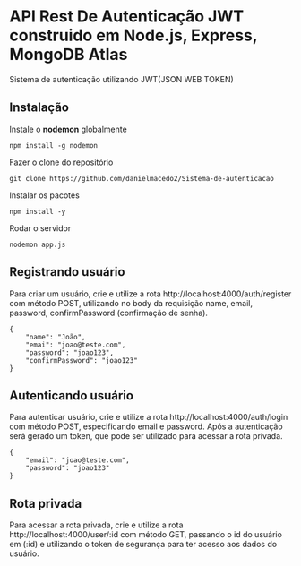 # API Rest De Autenticação JWT construido em Node.js, Express, MongoDB Atlas
Sistema de autenticação utilizando JWT(JSON WEB TOKEN)

## Instalação

Instale o **nodemon** globalmente

```
npm install -g nodemon
```

Fazer o clone do repositório

```
git clone https://github.com/danielmacedo2/Sistema-de-autenticacao
```

Instalar os pacotes

```
npm install -y
```

Rodar o servidor

```
nodemon app.js
```

## Registrando usuário

Para criar um usuário, crie e utilize a rota http://localhost:4000/auth/register com método POST, utilizando no body da requisição name, email, password, confirmPassword (confirmação de senha).

```
{
    "name": "João",
    "emai": "joao@teste.com",
    "password": "joao123",
    "confirmPassword": "joao123"
}
```
## Autenticando usuário

Para autenticar usuário, crie e utilize a rota http://localhost:4000/auth/login com método POST, especificando email e password.
Após a autenticação será gerado um token, que pode ser utilizado para acessar a rota privada.

```
{
    "email": "joao@teste.com",
    "password": "joao123"
}
```
## Rota privada
Para acessar a rota privada, crie e utilize a rota http://localhost:4000/user/:id com método GET, passando o id do usuário em (:id) e utilizando o token de segurança para ter acesso aos dados do usuário.
